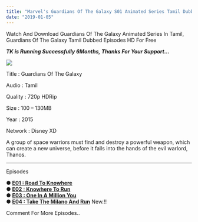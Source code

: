 ```yaml
---
title: "Marvel's Guardians Of The Galaxy S01 Animated Series Tamil Dubbed Download"
date: "2019-01-05"
---
```


Watch And Download Guardians Of The Galaxy Animated Series In Tamil, Guardians Of The Galaxy Tamil Dubbed Episodes HD For Free

**_TK is Running Successfully 6Months, Thanks For Your Support…_**

[![](https://3.bp.blogspot.com/-4remhYqKojw/XDANKOuft7I/AAAAAAAABRs/fMJJRNhUyZ4YBSiRxJDCPd5XqZ9PRESQACLcBGAs/s320/Guardians{9560a35704a61d56b1c5bb169ad4626925aff5012047a8ffb6d720526964f1e1}2BOf{9560a35704a61d56b1c5bb169ad4626925aff5012047a8ffb6d720526964f1e1}2BThe{9560a35704a61d56b1c5bb169ad4626925aff5012047a8ffb6d720526964f1e1}2BGalaxy{9560a35704a61d56b1c5bb169ad4626925aff5012047a8ffb6d720526964f1e1}2BPoster{9560a35704a61d56b1c5bb169ad4626925aff5012047a8ffb6d720526964f1e1}2BTk.jpg)](https://3.bp.blogspot.com/-4remhYqKojw/XDANKOuft7I/AAAAAAAABRs/fMJJRNhUyZ4YBSiRxJDCPd5XqZ9PRESQACLcBGAs/s1600/Guardians{9560a35704a61d56b1c5bb169ad4626925aff5012047a8ffb6d720526964f1e1}2BOf{9560a35704a61d56b1c5bb169ad4626925aff5012047a8ffb6d720526964f1e1}2BThe{9560a35704a61d56b1c5bb169ad4626925aff5012047a8ffb6d720526964f1e1}2BGalaxy{9560a35704a61d56b1c5bb169ad4626925aff5012047a8ffb6d720526964f1e1}2BPoster{9560a35704a61d56b1c5bb169ad4626925aff5012047a8ffb6d720526964f1e1}2BTk.jpg)

Title : Guardians Of The Galaxy

Audio : Tamil

Quality : 720p HDRip

Size : 100 – 130MB

Year : 2015

Network : Disney XD

A group of space warriors must find and destroy a powerful weapon, which can create a new universe, before it falls into the hands of the evil warlord, Thanos.

  

* * *

Episodes

  

**● [E01 : Road To Knowhere](https://clk.ink/ccx4KN4y)**  
**● [E02 : Knowhere To Run](https://clk.ink/N4tQ4hcQ)**  
**● [E03 : One In A Million You](https://clk.ink/Wo3bQwP)**  
**● [E04 : Take The Milano And Run](https://clk.ink/K5il)** New.!!  
  

  
Comment For More Episodes..
